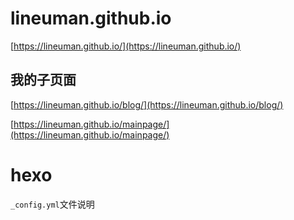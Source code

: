 # lineuman.github.io
[https://lineuman.github.io/](https://lineuman.github.io/)


## 我的子页面
[https://lineuman.github.io/blog/](https://lineuman.github.io/blog/)

[https://lineuman.github.io/mainpage/](https://lineuman.github.io/mainpage/)



# hexo

`_config.yml`文件说明
